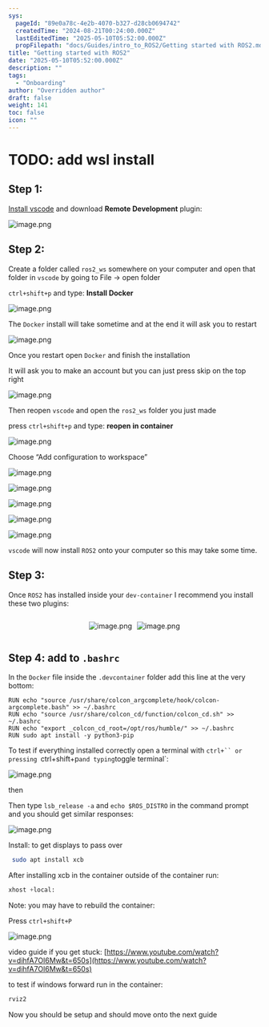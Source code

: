 ```yaml
---
sys:
  pageId: "89e0a78c-4e2b-4070-b327-d28cb0694742"
  createdTime: "2024-08-21T00:24:00.000Z"
  lastEditedTime: "2025-05-10T05:52:00.000Z"
  propFilepath: "docs/Guides/intro_to_ROS2/Getting started with ROS2.md"
title: "Getting started with ROS2"
date: "2025-05-10T05:52:00.000Z"
description: ""
tags:
  - "Onboarding"
author: "Overridden author"
draft: false
weight: 141
toc: false
icon: ""
---
```


# TODO: add wsl install

## Step 1:

[Install vscode](https://code.visualstudio.com/download) and download **Remote Development** plugin:

![image.png](https://prod-files-secure.s3.us-west-2.amazonaws.com/d518164a-d88e-44d1-a4ee-3adb3bd8bce0/efb52993-1881-4a40-b95e-6f020334f022/image.png?X-Amz-Algorithm=AWS4-HMAC-SHA256&X-Amz-Content-Sha256=UNSIGNED-PAYLOAD&X-Amz-Credential=ASIAZI2LB466QWT5GXNZ%2F20250703%2Fus-west-2%2Fs3%2Faws4_request&X-Amz-Date=20250703T051343Z&X-Amz-Expires=3600&X-Amz-Security-Token=IQoJb3JpZ2luX2VjEAQaCXVzLXdlc3QtMiJIMEYCIQDXSgYd%2BCcAu1fLeuV5vpfUBo4w7CxBQloljB8QK7EjbAIhAK7vSbI%2FFc3JRvZCA5z63ojQ8znHB%2BEWm3f6XcFx4Vw%2FKogECP3%2F%2F%2F%2F%2F%2F%2F%2F%2F%2FwEQABoMNjM3NDIzMTgzODA1IgweIDOp4EYRR4iAOvoq3AOhonUztVSCYDig06bG6S%2BUyCvdYpos11BZyALX%2FXu3NN7DM1%2FY5rBpvwOVxGcPxnuTz%2FAPZj%2FEmj%2BwlVEjtoPh1cvNo7leTfziE9pCtKKNqJavIPO2QgdyvE4MUZHpCdAbr%2FEksDC06yDS6%2FvXqUm%2BAe5Z9SlITVL35SmX6xTKz7nAXoYm9a1SzYx2DkDeEGoR2NbLH%2BNO8PYE2IT0FcI4GYb%2BB5UO3Upl6gCCvWQg5my578XXGc77Op67ClTE4xRHmaGPXzjjpfzq%2F8r9NMsntf6RQP7pAJzS75PDBMDS1sTEqM%2FhICiBu9j%2BquDdIZBr6HpFA8K5K2v0ZHeVxkaO5ALQLmpa3o0t6X%2Fp2sJgCyCZp06DABSDvqAMYrxr8xgSBYXGKQ6YmiIl76yVz7jMN9mjRaDg6SfevcyNloTMibDseXOPGP5%2BBX06ffJQSl1kAc%2B%2B3%2BL4nJlxHJeihtjpiKTpgK4LKQ5uOampR4JlpBhFkbJJz8lRchste4oJmkg5qjHun6OnTWVMDSa3wqi5Yn0LpeHFczfOrkXpiyknfdiSbaxearPHH4PMGGoYfi41F3fDPgAD9IooiyS4yVLlHpmZAlXj6arM0i3EMfy%2Fq6W%2BlJhuru2Ux8j%2F0zDEh5jDBjqkAVkReRQSGnYfFForHF9cKXHnnOlk%2Blj7UiiPhmqjmfnaoZmhsrm0vhr%2Fa4%2BpB3iwz64I9KtnQmFgjSoHWsIoDOGopC8Xw7wgbntB1HkWgxVudbuJrluhVZbUWIZjDSO74ix5OJT1nKn1Q9pbLng2idreEe6zoHPULtwnPjSN3icC8BsswLwFZVlZs1mLUhi3%2BzcCn4%2FlbTlklw19Yy9cL0KzGAcV&X-Amz-Signature=223bc63e90a1bc31249f5dce64e7be7cfff9976e80409b287775f5a8f1f0b8f0&X-Amz-SignedHeaders=host&x-amz-checksum-mode=ENABLED&x-id=GetObject)

## Step 2:

Create a folder called `ros2_ws` somewhere on your computer and open that folder in `vscode` by going to File → open folder 

`ctrl+shift+p` and type: **Install Docker**

![image.png](https://prod-files-secure.s3.us-west-2.amazonaws.com/d518164a-d88e-44d1-a4ee-3adb3bd8bce0/2269dc0e-1cd5-47ff-bceb-c04ad9b2eab0/image.png?X-Amz-Algorithm=AWS4-HMAC-SHA256&X-Amz-Content-Sha256=UNSIGNED-PAYLOAD&X-Amz-Credential=ASIAZI2LB466QWT5GXNZ%2F20250703%2Fus-west-2%2Fs3%2Faws4_request&X-Amz-Date=20250703T051343Z&X-Amz-Expires=3600&X-Amz-Security-Token=IQoJb3JpZ2luX2VjEAQaCXVzLXdlc3QtMiJIMEYCIQDXSgYd%2BCcAu1fLeuV5vpfUBo4w7CxBQloljB8QK7EjbAIhAK7vSbI%2FFc3JRvZCA5z63ojQ8znHB%2BEWm3f6XcFx4Vw%2FKogECP3%2F%2F%2F%2F%2F%2F%2F%2F%2F%2FwEQABoMNjM3NDIzMTgzODA1IgweIDOp4EYRR4iAOvoq3AOhonUztVSCYDig06bG6S%2BUyCvdYpos11BZyALX%2FXu3NN7DM1%2FY5rBpvwOVxGcPxnuTz%2FAPZj%2FEmj%2BwlVEjtoPh1cvNo7leTfziE9pCtKKNqJavIPO2QgdyvE4MUZHpCdAbr%2FEksDC06yDS6%2FvXqUm%2BAe5Z9SlITVL35SmX6xTKz7nAXoYm9a1SzYx2DkDeEGoR2NbLH%2BNO8PYE2IT0FcI4GYb%2BB5UO3Upl6gCCvWQg5my578XXGc77Op67ClTE4xRHmaGPXzjjpfzq%2F8r9NMsntf6RQP7pAJzS75PDBMDS1sTEqM%2FhICiBu9j%2BquDdIZBr6HpFA8K5K2v0ZHeVxkaO5ALQLmpa3o0t6X%2Fp2sJgCyCZp06DABSDvqAMYrxr8xgSBYXGKQ6YmiIl76yVz7jMN9mjRaDg6SfevcyNloTMibDseXOPGP5%2BBX06ffJQSl1kAc%2B%2B3%2BL4nJlxHJeihtjpiKTpgK4LKQ5uOampR4JlpBhFkbJJz8lRchste4oJmkg5qjHun6OnTWVMDSa3wqi5Yn0LpeHFczfOrkXpiyknfdiSbaxearPHH4PMGGoYfi41F3fDPgAD9IooiyS4yVLlHpmZAlXj6arM0i3EMfy%2Fq6W%2BlJhuru2Ux8j%2F0zDEh5jDBjqkAVkReRQSGnYfFForHF9cKXHnnOlk%2Blj7UiiPhmqjmfnaoZmhsrm0vhr%2Fa4%2BpB3iwz64I9KtnQmFgjSoHWsIoDOGopC8Xw7wgbntB1HkWgxVudbuJrluhVZbUWIZjDSO74ix5OJT1nKn1Q9pbLng2idreEe6zoHPULtwnPjSN3icC8BsswLwFZVlZs1mLUhi3%2BzcCn4%2FlbTlklw19Yy9cL0KzGAcV&X-Amz-Signature=4bf66ca4d7c34ef5d6ef7a101934c6bc1127738dcd4068fb0839c51158776ded&X-Amz-SignedHeaders=host&x-amz-checksum-mode=ENABLED&x-id=GetObject)

The `Docker` install will take sometime and at the end it will ask you to restart

![image.png](https://prod-files-secure.s3.us-west-2.amazonaws.com/d518164a-d88e-44d1-a4ee-3adb3bd8bce0/ed233f78-be33-4b1f-b89c-9c346c0e961e/image.png?X-Amz-Algorithm=AWS4-HMAC-SHA256&X-Amz-Content-Sha256=UNSIGNED-PAYLOAD&X-Amz-Credential=ASIAZI2LB466QWT5GXNZ%2F20250703%2Fus-west-2%2Fs3%2Faws4_request&X-Amz-Date=20250703T051343Z&X-Amz-Expires=3600&X-Amz-Security-Token=IQoJb3JpZ2luX2VjEAQaCXVzLXdlc3QtMiJIMEYCIQDXSgYd%2BCcAu1fLeuV5vpfUBo4w7CxBQloljB8QK7EjbAIhAK7vSbI%2FFc3JRvZCA5z63ojQ8znHB%2BEWm3f6XcFx4Vw%2FKogECP3%2F%2F%2F%2F%2F%2F%2F%2F%2F%2FwEQABoMNjM3NDIzMTgzODA1IgweIDOp4EYRR4iAOvoq3AOhonUztVSCYDig06bG6S%2BUyCvdYpos11BZyALX%2FXu3NN7DM1%2FY5rBpvwOVxGcPxnuTz%2FAPZj%2FEmj%2BwlVEjtoPh1cvNo7leTfziE9pCtKKNqJavIPO2QgdyvE4MUZHpCdAbr%2FEksDC06yDS6%2FvXqUm%2BAe5Z9SlITVL35SmX6xTKz7nAXoYm9a1SzYx2DkDeEGoR2NbLH%2BNO8PYE2IT0FcI4GYb%2BB5UO3Upl6gCCvWQg5my578XXGc77Op67ClTE4xRHmaGPXzjjpfzq%2F8r9NMsntf6RQP7pAJzS75PDBMDS1sTEqM%2FhICiBu9j%2BquDdIZBr6HpFA8K5K2v0ZHeVxkaO5ALQLmpa3o0t6X%2Fp2sJgCyCZp06DABSDvqAMYrxr8xgSBYXGKQ6YmiIl76yVz7jMN9mjRaDg6SfevcyNloTMibDseXOPGP5%2BBX06ffJQSl1kAc%2B%2B3%2BL4nJlxHJeihtjpiKTpgK4LKQ5uOampR4JlpBhFkbJJz8lRchste4oJmkg5qjHun6OnTWVMDSa3wqi5Yn0LpeHFczfOrkXpiyknfdiSbaxearPHH4PMGGoYfi41F3fDPgAD9IooiyS4yVLlHpmZAlXj6arM0i3EMfy%2Fq6W%2BlJhuru2Ux8j%2F0zDEh5jDBjqkAVkReRQSGnYfFForHF9cKXHnnOlk%2Blj7UiiPhmqjmfnaoZmhsrm0vhr%2Fa4%2BpB3iwz64I9KtnQmFgjSoHWsIoDOGopC8Xw7wgbntB1HkWgxVudbuJrluhVZbUWIZjDSO74ix5OJT1nKn1Q9pbLng2idreEe6zoHPULtwnPjSN3icC8BsswLwFZVlZs1mLUhi3%2BzcCn4%2FlbTlklw19Yy9cL0KzGAcV&X-Amz-Signature=5694695205155190c09cef7de873226318297944cb17511e0265592163529ef3&X-Amz-SignedHeaders=host&x-amz-checksum-mode=ENABLED&x-id=GetObject)

Once you restart open `Docker` and finish the installation

It will ask you to make an account but you can just press skip on the top right

![image.png](https://prod-files-secure.s3.us-west-2.amazonaws.com/d518164a-d88e-44d1-a4ee-3adb3bd8bce0/21010ad9-1659-4fd9-9f59-9932a09b2a3d/image.png?X-Amz-Algorithm=AWS4-HMAC-SHA256&X-Amz-Content-Sha256=UNSIGNED-PAYLOAD&X-Amz-Credential=ASIAZI2LB466QWT5GXNZ%2F20250703%2Fus-west-2%2Fs3%2Faws4_request&X-Amz-Date=20250703T051343Z&X-Amz-Expires=3600&X-Amz-Security-Token=IQoJb3JpZ2luX2VjEAQaCXVzLXdlc3QtMiJIMEYCIQDXSgYd%2BCcAu1fLeuV5vpfUBo4w7CxBQloljB8QK7EjbAIhAK7vSbI%2FFc3JRvZCA5z63ojQ8znHB%2BEWm3f6XcFx4Vw%2FKogECP3%2F%2F%2F%2F%2F%2F%2F%2F%2F%2FwEQABoMNjM3NDIzMTgzODA1IgweIDOp4EYRR4iAOvoq3AOhonUztVSCYDig06bG6S%2BUyCvdYpos11BZyALX%2FXu3NN7DM1%2FY5rBpvwOVxGcPxnuTz%2FAPZj%2FEmj%2BwlVEjtoPh1cvNo7leTfziE9pCtKKNqJavIPO2QgdyvE4MUZHpCdAbr%2FEksDC06yDS6%2FvXqUm%2BAe5Z9SlITVL35SmX6xTKz7nAXoYm9a1SzYx2DkDeEGoR2NbLH%2BNO8PYE2IT0FcI4GYb%2BB5UO3Upl6gCCvWQg5my578XXGc77Op67ClTE4xRHmaGPXzjjpfzq%2F8r9NMsntf6RQP7pAJzS75PDBMDS1sTEqM%2FhICiBu9j%2BquDdIZBr6HpFA8K5K2v0ZHeVxkaO5ALQLmpa3o0t6X%2Fp2sJgCyCZp06DABSDvqAMYrxr8xgSBYXGKQ6YmiIl76yVz7jMN9mjRaDg6SfevcyNloTMibDseXOPGP5%2BBX06ffJQSl1kAc%2B%2B3%2BL4nJlxHJeihtjpiKTpgK4LKQ5uOampR4JlpBhFkbJJz8lRchste4oJmkg5qjHun6OnTWVMDSa3wqi5Yn0LpeHFczfOrkXpiyknfdiSbaxearPHH4PMGGoYfi41F3fDPgAD9IooiyS4yVLlHpmZAlXj6arM0i3EMfy%2Fq6W%2BlJhuru2Ux8j%2F0zDEh5jDBjqkAVkReRQSGnYfFForHF9cKXHnnOlk%2Blj7UiiPhmqjmfnaoZmhsrm0vhr%2Fa4%2BpB3iwz64I9KtnQmFgjSoHWsIoDOGopC8Xw7wgbntB1HkWgxVudbuJrluhVZbUWIZjDSO74ix5OJT1nKn1Q9pbLng2idreEe6zoHPULtwnPjSN3icC8BsswLwFZVlZs1mLUhi3%2BzcCn4%2FlbTlklw19Yy9cL0KzGAcV&X-Amz-Signature=3b68fa15db5bcc83bb511771e400f4cc7068ce39566266f093ed93b8b70cf4b6&X-Amz-SignedHeaders=host&x-amz-checksum-mode=ENABLED&x-id=GetObject)

Then reopen `vscode` and open the `ros2_ws` folder you just made

press `ctrl+shift+p` and type: **reopen in container**

![image.png](https://prod-files-secure.s3.us-west-2.amazonaws.com/d518164a-d88e-44d1-a4ee-3adb3bd8bce0/4e93b8c2-41ad-488c-8095-c74205196118/image.png?X-Amz-Algorithm=AWS4-HMAC-SHA256&X-Amz-Content-Sha256=UNSIGNED-PAYLOAD&X-Amz-Credential=ASIAZI2LB466QWT5GXNZ%2F20250703%2Fus-west-2%2Fs3%2Faws4_request&X-Amz-Date=20250703T051343Z&X-Amz-Expires=3600&X-Amz-Security-Token=IQoJb3JpZ2luX2VjEAQaCXVzLXdlc3QtMiJIMEYCIQDXSgYd%2BCcAu1fLeuV5vpfUBo4w7CxBQloljB8QK7EjbAIhAK7vSbI%2FFc3JRvZCA5z63ojQ8znHB%2BEWm3f6XcFx4Vw%2FKogECP3%2F%2F%2F%2F%2F%2F%2F%2F%2F%2FwEQABoMNjM3NDIzMTgzODA1IgweIDOp4EYRR4iAOvoq3AOhonUztVSCYDig06bG6S%2BUyCvdYpos11BZyALX%2FXu3NN7DM1%2FY5rBpvwOVxGcPxnuTz%2FAPZj%2FEmj%2BwlVEjtoPh1cvNo7leTfziE9pCtKKNqJavIPO2QgdyvE4MUZHpCdAbr%2FEksDC06yDS6%2FvXqUm%2BAe5Z9SlITVL35SmX6xTKz7nAXoYm9a1SzYx2DkDeEGoR2NbLH%2BNO8PYE2IT0FcI4GYb%2BB5UO3Upl6gCCvWQg5my578XXGc77Op67ClTE4xRHmaGPXzjjpfzq%2F8r9NMsntf6RQP7pAJzS75PDBMDS1sTEqM%2FhICiBu9j%2BquDdIZBr6HpFA8K5K2v0ZHeVxkaO5ALQLmpa3o0t6X%2Fp2sJgCyCZp06DABSDvqAMYrxr8xgSBYXGKQ6YmiIl76yVz7jMN9mjRaDg6SfevcyNloTMibDseXOPGP5%2BBX06ffJQSl1kAc%2B%2B3%2BL4nJlxHJeihtjpiKTpgK4LKQ5uOampR4JlpBhFkbJJz8lRchste4oJmkg5qjHun6OnTWVMDSa3wqi5Yn0LpeHFczfOrkXpiyknfdiSbaxearPHH4PMGGoYfi41F3fDPgAD9IooiyS4yVLlHpmZAlXj6arM0i3EMfy%2Fq6W%2BlJhuru2Ux8j%2F0zDEh5jDBjqkAVkReRQSGnYfFForHF9cKXHnnOlk%2Blj7UiiPhmqjmfnaoZmhsrm0vhr%2Fa4%2BpB3iwz64I9KtnQmFgjSoHWsIoDOGopC8Xw7wgbntB1HkWgxVudbuJrluhVZbUWIZjDSO74ix5OJT1nKn1Q9pbLng2idreEe6zoHPULtwnPjSN3icC8BsswLwFZVlZs1mLUhi3%2BzcCn4%2FlbTlklw19Yy9cL0KzGAcV&X-Amz-Signature=819f811fc386d14bbeee535b6c55d3666fa484a7fa8ffb8047f373235a80095e&X-Amz-SignedHeaders=host&x-amz-checksum-mode=ENABLED&x-id=GetObject)

Choose “Add configuration to workspace”

![image.png](https://prod-files-secure.s3.us-west-2.amazonaws.com/d518164a-d88e-44d1-a4ee-3adb3bd8bce0/9560b282-5060-4989-ba37-97e7b2c22476/image.png?X-Amz-Algorithm=AWS4-HMAC-SHA256&X-Amz-Content-Sha256=UNSIGNED-PAYLOAD&X-Amz-Credential=ASIAZI2LB466QWT5GXNZ%2F20250703%2Fus-west-2%2Fs3%2Faws4_request&X-Amz-Date=20250703T051343Z&X-Amz-Expires=3600&X-Amz-Security-Token=IQoJb3JpZ2luX2VjEAQaCXVzLXdlc3QtMiJIMEYCIQDXSgYd%2BCcAu1fLeuV5vpfUBo4w7CxBQloljB8QK7EjbAIhAK7vSbI%2FFc3JRvZCA5z63ojQ8znHB%2BEWm3f6XcFx4Vw%2FKogECP3%2F%2F%2F%2F%2F%2F%2F%2F%2F%2FwEQABoMNjM3NDIzMTgzODA1IgweIDOp4EYRR4iAOvoq3AOhonUztVSCYDig06bG6S%2BUyCvdYpos11BZyALX%2FXu3NN7DM1%2FY5rBpvwOVxGcPxnuTz%2FAPZj%2FEmj%2BwlVEjtoPh1cvNo7leTfziE9pCtKKNqJavIPO2QgdyvE4MUZHpCdAbr%2FEksDC06yDS6%2FvXqUm%2BAe5Z9SlITVL35SmX6xTKz7nAXoYm9a1SzYx2DkDeEGoR2NbLH%2BNO8PYE2IT0FcI4GYb%2BB5UO3Upl6gCCvWQg5my578XXGc77Op67ClTE4xRHmaGPXzjjpfzq%2F8r9NMsntf6RQP7pAJzS75PDBMDS1sTEqM%2FhICiBu9j%2BquDdIZBr6HpFA8K5K2v0ZHeVxkaO5ALQLmpa3o0t6X%2Fp2sJgCyCZp06DABSDvqAMYrxr8xgSBYXGKQ6YmiIl76yVz7jMN9mjRaDg6SfevcyNloTMibDseXOPGP5%2BBX06ffJQSl1kAc%2B%2B3%2BL4nJlxHJeihtjpiKTpgK4LKQ5uOampR4JlpBhFkbJJz8lRchste4oJmkg5qjHun6OnTWVMDSa3wqi5Yn0LpeHFczfOrkXpiyknfdiSbaxearPHH4PMGGoYfi41F3fDPgAD9IooiyS4yVLlHpmZAlXj6arM0i3EMfy%2Fq6W%2BlJhuru2Ux8j%2F0zDEh5jDBjqkAVkReRQSGnYfFForHF9cKXHnnOlk%2Blj7UiiPhmqjmfnaoZmhsrm0vhr%2Fa4%2BpB3iwz64I9KtnQmFgjSoHWsIoDOGopC8Xw7wgbntB1HkWgxVudbuJrluhVZbUWIZjDSO74ix5OJT1nKn1Q9pbLng2idreEe6zoHPULtwnPjSN3icC8BsswLwFZVlZs1mLUhi3%2BzcCn4%2FlbTlklw19Yy9cL0KzGAcV&X-Amz-Signature=2abbd81e63ed818e41d168d8c578600d866e7dd5ade8d236898f1e24f02eeeda&X-Amz-SignedHeaders=host&x-amz-checksum-mode=ENABLED&x-id=GetObject)

![image.png](https://prod-files-secure.s3.us-west-2.amazonaws.com/d518164a-d88e-44d1-a4ee-3adb3bd8bce0/2ee63f81-886b-48e8-a553-dc6e5eac99e4/image.png?X-Amz-Algorithm=AWS4-HMAC-SHA256&X-Amz-Content-Sha256=UNSIGNED-PAYLOAD&X-Amz-Credential=ASIAZI2LB466QWT5GXNZ%2F20250703%2Fus-west-2%2Fs3%2Faws4_request&X-Amz-Date=20250703T051343Z&X-Amz-Expires=3600&X-Amz-Security-Token=IQoJb3JpZ2luX2VjEAQaCXVzLXdlc3QtMiJIMEYCIQDXSgYd%2BCcAu1fLeuV5vpfUBo4w7CxBQloljB8QK7EjbAIhAK7vSbI%2FFc3JRvZCA5z63ojQ8znHB%2BEWm3f6XcFx4Vw%2FKogECP3%2F%2F%2F%2F%2F%2F%2F%2F%2F%2FwEQABoMNjM3NDIzMTgzODA1IgweIDOp4EYRR4iAOvoq3AOhonUztVSCYDig06bG6S%2BUyCvdYpos11BZyALX%2FXu3NN7DM1%2FY5rBpvwOVxGcPxnuTz%2FAPZj%2FEmj%2BwlVEjtoPh1cvNo7leTfziE9pCtKKNqJavIPO2QgdyvE4MUZHpCdAbr%2FEksDC06yDS6%2FvXqUm%2BAe5Z9SlITVL35SmX6xTKz7nAXoYm9a1SzYx2DkDeEGoR2NbLH%2BNO8PYE2IT0FcI4GYb%2BB5UO3Upl6gCCvWQg5my578XXGc77Op67ClTE4xRHmaGPXzjjpfzq%2F8r9NMsntf6RQP7pAJzS75PDBMDS1sTEqM%2FhICiBu9j%2BquDdIZBr6HpFA8K5K2v0ZHeVxkaO5ALQLmpa3o0t6X%2Fp2sJgCyCZp06DABSDvqAMYrxr8xgSBYXGKQ6YmiIl76yVz7jMN9mjRaDg6SfevcyNloTMibDseXOPGP5%2BBX06ffJQSl1kAc%2B%2B3%2BL4nJlxHJeihtjpiKTpgK4LKQ5uOampR4JlpBhFkbJJz8lRchste4oJmkg5qjHun6OnTWVMDSa3wqi5Yn0LpeHFczfOrkXpiyknfdiSbaxearPHH4PMGGoYfi41F3fDPgAD9IooiyS4yVLlHpmZAlXj6arM0i3EMfy%2Fq6W%2BlJhuru2Ux8j%2F0zDEh5jDBjqkAVkReRQSGnYfFForHF9cKXHnnOlk%2Blj7UiiPhmqjmfnaoZmhsrm0vhr%2Fa4%2BpB3iwz64I9KtnQmFgjSoHWsIoDOGopC8Xw7wgbntB1HkWgxVudbuJrluhVZbUWIZjDSO74ix5OJT1nKn1Q9pbLng2idreEe6zoHPULtwnPjSN3icC8BsswLwFZVlZs1mLUhi3%2BzcCn4%2FlbTlklw19Yy9cL0KzGAcV&X-Amz-Signature=7fc559d5d76d71b6ad2b3010298338eea6e39896d723af132055afbd6536cc73&X-Amz-SignedHeaders=host&x-amz-checksum-mode=ENABLED&x-id=GetObject)

![image.png](https://prod-files-secure.s3.us-west-2.amazonaws.com/d518164a-d88e-44d1-a4ee-3adb3bd8bce0/ae1580b2-b048-407e-aed9-b584224a7a04/image.png?X-Amz-Algorithm=AWS4-HMAC-SHA256&X-Amz-Content-Sha256=UNSIGNED-PAYLOAD&X-Amz-Credential=ASIAZI2LB466QWT5GXNZ%2F20250703%2Fus-west-2%2Fs3%2Faws4_request&X-Amz-Date=20250703T051343Z&X-Amz-Expires=3600&X-Amz-Security-Token=IQoJb3JpZ2luX2VjEAQaCXVzLXdlc3QtMiJIMEYCIQDXSgYd%2BCcAu1fLeuV5vpfUBo4w7CxBQloljB8QK7EjbAIhAK7vSbI%2FFc3JRvZCA5z63ojQ8znHB%2BEWm3f6XcFx4Vw%2FKogECP3%2F%2F%2F%2F%2F%2F%2F%2F%2F%2FwEQABoMNjM3NDIzMTgzODA1IgweIDOp4EYRR4iAOvoq3AOhonUztVSCYDig06bG6S%2BUyCvdYpos11BZyALX%2FXu3NN7DM1%2FY5rBpvwOVxGcPxnuTz%2FAPZj%2FEmj%2BwlVEjtoPh1cvNo7leTfziE9pCtKKNqJavIPO2QgdyvE4MUZHpCdAbr%2FEksDC06yDS6%2FvXqUm%2BAe5Z9SlITVL35SmX6xTKz7nAXoYm9a1SzYx2DkDeEGoR2NbLH%2BNO8PYE2IT0FcI4GYb%2BB5UO3Upl6gCCvWQg5my578XXGc77Op67ClTE4xRHmaGPXzjjpfzq%2F8r9NMsntf6RQP7pAJzS75PDBMDS1sTEqM%2FhICiBu9j%2BquDdIZBr6HpFA8K5K2v0ZHeVxkaO5ALQLmpa3o0t6X%2Fp2sJgCyCZp06DABSDvqAMYrxr8xgSBYXGKQ6YmiIl76yVz7jMN9mjRaDg6SfevcyNloTMibDseXOPGP5%2BBX06ffJQSl1kAc%2B%2B3%2BL4nJlxHJeihtjpiKTpgK4LKQ5uOampR4JlpBhFkbJJz8lRchste4oJmkg5qjHun6OnTWVMDSa3wqi5Yn0LpeHFczfOrkXpiyknfdiSbaxearPHH4PMGGoYfi41F3fDPgAD9IooiyS4yVLlHpmZAlXj6arM0i3EMfy%2Fq6W%2BlJhuru2Ux8j%2F0zDEh5jDBjqkAVkReRQSGnYfFForHF9cKXHnnOlk%2Blj7UiiPhmqjmfnaoZmhsrm0vhr%2Fa4%2BpB3iwz64I9KtnQmFgjSoHWsIoDOGopC8Xw7wgbntB1HkWgxVudbuJrluhVZbUWIZjDSO74ix5OJT1nKn1Q9pbLng2idreEe6zoHPULtwnPjSN3icC8BsswLwFZVlZs1mLUhi3%2BzcCn4%2FlbTlklw19Yy9cL0KzGAcV&X-Amz-Signature=bdd6a4870dff21f720d9cc9512b12c515a2c08a2103890db6e9ac060961f61ab&X-Amz-SignedHeaders=host&x-amz-checksum-mode=ENABLED&x-id=GetObject)

![image.png](https://prod-files-secure.s3.us-west-2.amazonaws.com/d518164a-d88e-44d1-a4ee-3adb3bd8bce0/53255b28-f75e-430f-b9e3-c0ac8577e42b/image.png?X-Amz-Algorithm=AWS4-HMAC-SHA256&X-Amz-Content-Sha256=UNSIGNED-PAYLOAD&X-Amz-Credential=ASIAZI2LB466QWT5GXNZ%2F20250703%2Fus-west-2%2Fs3%2Faws4_request&X-Amz-Date=20250703T051343Z&X-Amz-Expires=3600&X-Amz-Security-Token=IQoJb3JpZ2luX2VjEAQaCXVzLXdlc3QtMiJIMEYCIQDXSgYd%2BCcAu1fLeuV5vpfUBo4w7CxBQloljB8QK7EjbAIhAK7vSbI%2FFc3JRvZCA5z63ojQ8znHB%2BEWm3f6XcFx4Vw%2FKogECP3%2F%2F%2F%2F%2F%2F%2F%2F%2F%2FwEQABoMNjM3NDIzMTgzODA1IgweIDOp4EYRR4iAOvoq3AOhonUztVSCYDig06bG6S%2BUyCvdYpos11BZyALX%2FXu3NN7DM1%2FY5rBpvwOVxGcPxnuTz%2FAPZj%2FEmj%2BwlVEjtoPh1cvNo7leTfziE9pCtKKNqJavIPO2QgdyvE4MUZHpCdAbr%2FEksDC06yDS6%2FvXqUm%2BAe5Z9SlITVL35SmX6xTKz7nAXoYm9a1SzYx2DkDeEGoR2NbLH%2BNO8PYE2IT0FcI4GYb%2BB5UO3Upl6gCCvWQg5my578XXGc77Op67ClTE4xRHmaGPXzjjpfzq%2F8r9NMsntf6RQP7pAJzS75PDBMDS1sTEqM%2FhICiBu9j%2BquDdIZBr6HpFA8K5K2v0ZHeVxkaO5ALQLmpa3o0t6X%2Fp2sJgCyCZp06DABSDvqAMYrxr8xgSBYXGKQ6YmiIl76yVz7jMN9mjRaDg6SfevcyNloTMibDseXOPGP5%2BBX06ffJQSl1kAc%2B%2B3%2BL4nJlxHJeihtjpiKTpgK4LKQ5uOampR4JlpBhFkbJJz8lRchste4oJmkg5qjHun6OnTWVMDSa3wqi5Yn0LpeHFczfOrkXpiyknfdiSbaxearPHH4PMGGoYfi41F3fDPgAD9IooiyS4yVLlHpmZAlXj6arM0i3EMfy%2Fq6W%2BlJhuru2Ux8j%2F0zDEh5jDBjqkAVkReRQSGnYfFForHF9cKXHnnOlk%2Blj7UiiPhmqjmfnaoZmhsrm0vhr%2Fa4%2BpB3iwz64I9KtnQmFgjSoHWsIoDOGopC8Xw7wgbntB1HkWgxVudbuJrluhVZbUWIZjDSO74ix5OJT1nKn1Q9pbLng2idreEe6zoHPULtwnPjSN3icC8BsswLwFZVlZs1mLUhi3%2BzcCn4%2FlbTlklw19Yy9cL0KzGAcV&X-Amz-Signature=f45060354de2e2c5a69d2c5701b88397c346c76aed9081b4f6abbdd88f09aa67&X-Amz-SignedHeaders=host&x-amz-checksum-mode=ENABLED&x-id=GetObject)

![image.png](https://prod-files-secure.s3.us-west-2.amazonaws.com/d518164a-d88e-44d1-a4ee-3adb3bd8bce0/7c562767-5af9-4ffb-97d1-327bcdf4ee00/image.png?X-Amz-Algorithm=AWS4-HMAC-SHA256&X-Amz-Content-Sha256=UNSIGNED-PAYLOAD&X-Amz-Credential=ASIAZI2LB466QWT5GXNZ%2F20250703%2Fus-west-2%2Fs3%2Faws4_request&X-Amz-Date=20250703T051343Z&X-Amz-Expires=3600&X-Amz-Security-Token=IQoJb3JpZ2luX2VjEAQaCXVzLXdlc3QtMiJIMEYCIQDXSgYd%2BCcAu1fLeuV5vpfUBo4w7CxBQloljB8QK7EjbAIhAK7vSbI%2FFc3JRvZCA5z63ojQ8znHB%2BEWm3f6XcFx4Vw%2FKogECP3%2F%2F%2F%2F%2F%2F%2F%2F%2F%2FwEQABoMNjM3NDIzMTgzODA1IgweIDOp4EYRR4iAOvoq3AOhonUztVSCYDig06bG6S%2BUyCvdYpos11BZyALX%2FXu3NN7DM1%2FY5rBpvwOVxGcPxnuTz%2FAPZj%2FEmj%2BwlVEjtoPh1cvNo7leTfziE9pCtKKNqJavIPO2QgdyvE4MUZHpCdAbr%2FEksDC06yDS6%2FvXqUm%2BAe5Z9SlITVL35SmX6xTKz7nAXoYm9a1SzYx2DkDeEGoR2NbLH%2BNO8PYE2IT0FcI4GYb%2BB5UO3Upl6gCCvWQg5my578XXGc77Op67ClTE4xRHmaGPXzjjpfzq%2F8r9NMsntf6RQP7pAJzS75PDBMDS1sTEqM%2FhICiBu9j%2BquDdIZBr6HpFA8K5K2v0ZHeVxkaO5ALQLmpa3o0t6X%2Fp2sJgCyCZp06DABSDvqAMYrxr8xgSBYXGKQ6YmiIl76yVz7jMN9mjRaDg6SfevcyNloTMibDseXOPGP5%2BBX06ffJQSl1kAc%2B%2B3%2BL4nJlxHJeihtjpiKTpgK4LKQ5uOampR4JlpBhFkbJJz8lRchste4oJmkg5qjHun6OnTWVMDSa3wqi5Yn0LpeHFczfOrkXpiyknfdiSbaxearPHH4PMGGoYfi41F3fDPgAD9IooiyS4yVLlHpmZAlXj6arM0i3EMfy%2Fq6W%2BlJhuru2Ux8j%2F0zDEh5jDBjqkAVkReRQSGnYfFForHF9cKXHnnOlk%2Blj7UiiPhmqjmfnaoZmhsrm0vhr%2Fa4%2BpB3iwz64I9KtnQmFgjSoHWsIoDOGopC8Xw7wgbntB1HkWgxVudbuJrluhVZbUWIZjDSO74ix5OJT1nKn1Q9pbLng2idreEe6zoHPULtwnPjSN3icC8BsswLwFZVlZs1mLUhi3%2BzcCn4%2FlbTlklw19Yy9cL0KzGAcV&X-Amz-Signature=e8e580951145f12d4c0bc3354f7474d731b72b9a750025449dd14554eb259e44&X-Amz-SignedHeaders=host&x-amz-checksum-mode=ENABLED&x-id=GetObject)

`vscode` will now install `ROS2` onto your computer so this may take some time.

## Step 3:

Once `ROS2` has installed inside your `dev-container` I recommend you install these two plugins:

<div style="display: flex;flex-direction: row; column-gap:10px; max-width: 630px;justify-content: center;">
<div>

![image.png](https://prod-files-secure.s3.us-west-2.amazonaws.com/d518164a-d88e-44d1-a4ee-3adb3bd8bce0/3fc3d550-5a54-4ba1-ba6b-faa01cdb7369/image.png?X-Amz-Algorithm=AWS4-HMAC-SHA256&X-Amz-Content-Sha256=UNSIGNED-PAYLOAD&X-Amz-Credential=ASIAZI2LB466ZJRKIQFR%2F20250703%2Fus-west-2%2Fs3%2Faws4_request&X-Amz-Date=20250703T051345Z&X-Amz-Expires=3600&X-Amz-Security-Token=IQoJb3JpZ2luX2VjEAQaCXVzLXdlc3QtMiJIMEYCIQCcmnhvlRehwDobiEQv8ofEtH69BDdD5qiLg7vQZGwfQQIhAPMuZZywvv0tc6rlXpGO2MDMcJegNAC9NpygYOfgQRUyKogECP3%2F%2F%2F%2F%2F%2F%2F%2F%2F%2FwEQABoMNjM3NDIzMTgzODA1IgyjWgyVQCnULA3OgMEq3ANV9dlP46hDdKeBS6Narl9lcUWBHBwC0nkiIyTkB9eoKcA7ZuHAzkAmqFFHuRfmqXY3PXSF4kUHCrjK91ur7KmsA3pWPfTRXXROnucBQqC%2FQFnhD0BXHoOmIg%2FgcJKLJPN1EaEm8%2Bfk%2FuVzPdlrR4kb1NyS4zJgkbr4%2Bus94TBEqpKhdo7FQ3P3KqBqkvfTP7tBG4Xcv1w4WN8gOzsYQOwZ%2B9LXrEE%2FeQ%2F3QJPmf5gqzz9kOGI4lM8LQiAY%2F68pmGK3ZUFRkPLjbSoxfVl0LoBJgbxTreINUY8aEdetzsYTDC1afeqhdSoOIPm8r9w7cIosVdoX6WJskvwv%2BQG2ZkiT8vBwDhA8N1YLu6cBNMSDk2FQT7zZi%2F3go81ZJ8bcyY6V3HNrbSJgHA4%2FkYw9dCJbnwmcV9JIDJkWYntftpDjsSFsnoEfIJxkYGcwg7v55w%2BlEuDmNhBd7cjyhYskJNLzK26Fa9e%2Fxltbpsv4or%2Bx2bBAjvNIwcQUDxTsXzqN9U19Z3uDLaQ%2Bwfw80F1CABZysOv3hk5qrasOvKnF0Ce%2FEKUzNnFYjLLQWURSlCaBhgV97Q3pd9fiqgRNzPx1SiLkn8ATcIGR4Z313n1v5YJZ%2BxZrVWJCc82VPWVTdjCth5jDBjqkAai0br3SOVESEFIjFW92eYUNrifFXZTEJbYe4K4QiL7K5TxWrddBXgtVQPbnoWCb4bVbpQtJr5pLJy%2B7FwiG7luOLQinno8uvccjVm26uWagwMGoG9NHS%2BM01vbSusPZhpKgRKKJLjEaitZw%2Fd1ZpvHpCYR0JNoSpetvnTXXg%2F2Wi3N4%2FzhbuWZYb1nX9jNjo3HFVa8ltbAPcv8fSCCLZzW3IqMN&X-Amz-Signature=395e988051f5d5290f44263bd167e3a485ef09b188060a5c74d728debdaea569&X-Amz-SignedHeaders=host&x-amz-checksum-mode=ENABLED&x-id=GetObject)

</div>
<div>

![image.png](https://prod-files-secure.s3.us-west-2.amazonaws.com/d518164a-d88e-44d1-a4ee-3adb3bd8bce0/d994cc66-13c2-4093-a5a3-f84cf4601a82/image.png?X-Amz-Algorithm=AWS4-HMAC-SHA256&X-Amz-Content-Sha256=UNSIGNED-PAYLOAD&X-Amz-Credential=ASIAZI2LB466UE6GYZMP%2F20250703%2Fus-west-2%2Fs3%2Faws4_request&X-Amz-Date=20250703T051345Z&X-Amz-Expires=3600&X-Amz-Security-Token=IQoJb3JpZ2luX2VjEAQaCXVzLXdlc3QtMiJHMEUCIQD7w0SJdwDJF%2Fpb3jZ9KhgP7BRiS4vk5QfQIoNbZytC8gIgE2hWxjZM5qpFBtitkSaW5azNBhU9udmJ6WRRdtGFny8qiAQI%2Ff%2F%2F%2F%2F%2F%2F%2F%2F%2F%2FARAAGgw2Mzc0MjMxODM4MDUiDCFDg67VrWSDHiSMxircAzvCV6yUOX5iQRkylnW4aiUX82tH1tMdsEc8OzswqiyEN6%2FNSL6t8%2FOSVOMk3D52b561kq6mKcWeRLQ8onFJKMRjJ1ENLcDShm%2BRw7ZHoQO3v0QqLs4YGXnK%2Ft0aY2nlGywemwfE8yMEEPK5pev6i%2ButbIcZxwSWJo76ludpBKiVmRw6d3QXQFxT8gHGgsLirpm0Lth8HiPNFQW01WEgbax3tseXg7%2B6X%2FrPOrSRi3yYHYQ76uS%2B9JDcQ6d1yMgUJ7PNq69CbaOe5ycMtgewSM1TVV8RqsDaHWRQClu6o%2FPjgPqanOMnWtxj25TyCTlO%2Fh6adGmjhuYpj%2BRQgjqFav%2BqvszpFNEIEfjQw0m5IQ%2BeMtBxfOyKDIQeNwkiKYCBfAI3k3FRfw38EJBz57WszzgJ1s2bnQykpNybEinnwDFDOLymNpLM6QbazLiJext6eRjeS5hEp66ZnnTCmec2loQ%2BAX0aBImN0HyUa5%2BI3yN2QeJ6kwhYOfKL%2B5Wir4twc6dymRP93hp60PxLL8RFYd2urYVAp%2Fobv1fdphv5cDkWB%2ByCVSIxJco4zIbZ8653DIlPTV158ttGPFr13XQdRatLI9gJZVgH7Aw5Utlkuw0yLVWv3dT6%2BEKjPwRPMMqHmMMGOqUBvlsKTi%2FPBi0Eq0qMUp5HRzs%2B%2F7taSf515lfcp2dUqUH2Pz3IQKF2Gs9QbraHIhmSH0bSHbZXgJGPU2D0mo1OutWzhpQo2p8Kf58xDvdmKpOEdZO78hZsBTS4OXFHun6EPkQdKaSJ%2Bf6xCDQY%2Bj6IOJEnQhEogHhTRWCxi7cMcKaLhtZq6adX9E7MnO25D5BizuQOxlk2M%2BP363bjKy6shLdqDFSx&X-Amz-Signature=9d7ca6582223bd21fe4d41919d31fbea50ab71ff0dd617de7b421bf9ce26b42d&X-Amz-SignedHeaders=host&x-amz-checksum-mode=ENABLED&x-id=GetObject)

</div>
</div>

## Step 4: add to `.bashrc`

In the `Docker` file inside the `.devcontainer` folder add this line at the very bottom: 

```docker
RUN echo "source /usr/share/colcon_argcomplete/hook/colcon-argcomplete.bash" >> ~/.bashrc
RUN echo "source /usr/share/colcon_cd/function/colcon_cd.sh" >> ~/.bashrc
RUN echo "export _colcon_cd_root=/opt/ros/humble/" >> ~/.bashrc
RUN sudo apt install -y python3-pip 
```

To test if everything installed correctly open a terminal with `ctrl+`` or pressing `ctrl+shift+p` and typing `toggle terminal`:

![image.png](https://prod-files-secure.s3.us-west-2.amazonaws.com/d518164a-d88e-44d1-a4ee-3adb3bd8bce0/6a4943d8-b04e-4c02-9a58-775f3384d1a5/image.png?X-Amz-Algorithm=AWS4-HMAC-SHA256&X-Amz-Content-Sha256=UNSIGNED-PAYLOAD&X-Amz-Credential=ASIAZI2LB466QWT5GXNZ%2F20250703%2Fus-west-2%2Fs3%2Faws4_request&X-Amz-Date=20250703T051344Z&X-Amz-Expires=3600&X-Amz-Security-Token=IQoJb3JpZ2luX2VjEAQaCXVzLXdlc3QtMiJIMEYCIQDXSgYd%2BCcAu1fLeuV5vpfUBo4w7CxBQloljB8QK7EjbAIhAK7vSbI%2FFc3JRvZCA5z63ojQ8znHB%2BEWm3f6XcFx4Vw%2FKogECP3%2F%2F%2F%2F%2F%2F%2F%2F%2F%2FwEQABoMNjM3NDIzMTgzODA1IgweIDOp4EYRR4iAOvoq3AOhonUztVSCYDig06bG6S%2BUyCvdYpos11BZyALX%2FXu3NN7DM1%2FY5rBpvwOVxGcPxnuTz%2FAPZj%2FEmj%2BwlVEjtoPh1cvNo7leTfziE9pCtKKNqJavIPO2QgdyvE4MUZHpCdAbr%2FEksDC06yDS6%2FvXqUm%2BAe5Z9SlITVL35SmX6xTKz7nAXoYm9a1SzYx2DkDeEGoR2NbLH%2BNO8PYE2IT0FcI4GYb%2BB5UO3Upl6gCCvWQg5my578XXGc77Op67ClTE4xRHmaGPXzjjpfzq%2F8r9NMsntf6RQP7pAJzS75PDBMDS1sTEqM%2FhICiBu9j%2BquDdIZBr6HpFA8K5K2v0ZHeVxkaO5ALQLmpa3o0t6X%2Fp2sJgCyCZp06DABSDvqAMYrxr8xgSBYXGKQ6YmiIl76yVz7jMN9mjRaDg6SfevcyNloTMibDseXOPGP5%2BBX06ffJQSl1kAc%2B%2B3%2BL4nJlxHJeihtjpiKTpgK4LKQ5uOampR4JlpBhFkbJJz8lRchste4oJmkg5qjHun6OnTWVMDSa3wqi5Yn0LpeHFczfOrkXpiyknfdiSbaxearPHH4PMGGoYfi41F3fDPgAD9IooiyS4yVLlHpmZAlXj6arM0i3EMfy%2Fq6W%2BlJhuru2Ux8j%2F0zDEh5jDBjqkAVkReRQSGnYfFForHF9cKXHnnOlk%2Blj7UiiPhmqjmfnaoZmhsrm0vhr%2Fa4%2BpB3iwz64I9KtnQmFgjSoHWsIoDOGopC8Xw7wgbntB1HkWgxVudbuJrluhVZbUWIZjDSO74ix5OJT1nKn1Q9pbLng2idreEe6zoHPULtwnPjSN3icC8BsswLwFZVlZs1mLUhi3%2BzcCn4%2FlbTlklw19Yy9cL0KzGAcV&X-Amz-Signature=8341ab2d7198caf7a1eb015028416a7e1f3a61f0f9cde146d07ed2311e0450fb&X-Amz-SignedHeaders=host&x-amz-checksum-mode=ENABLED&x-id=GetObject)

then 

Then type `lsb_release -a` and `echo $ROS_DISTRO` in the command prompt and you should get similar responses:

![image.png](https://prod-files-secure.s3.us-west-2.amazonaws.com/d518164a-d88e-44d1-a4ee-3adb3bd8bce0/3e635dec-a805-4e85-8b9e-d000e5b71a4e/image.png?X-Amz-Algorithm=AWS4-HMAC-SHA256&X-Amz-Content-Sha256=UNSIGNED-PAYLOAD&X-Amz-Credential=ASIAZI2LB466QWT5GXNZ%2F20250703%2Fus-west-2%2Fs3%2Faws4_request&X-Amz-Date=20250703T051344Z&X-Amz-Expires=3600&X-Amz-Security-Token=IQoJb3JpZ2luX2VjEAQaCXVzLXdlc3QtMiJIMEYCIQDXSgYd%2BCcAu1fLeuV5vpfUBo4w7CxBQloljB8QK7EjbAIhAK7vSbI%2FFc3JRvZCA5z63ojQ8znHB%2BEWm3f6XcFx4Vw%2FKogECP3%2F%2F%2F%2F%2F%2F%2F%2F%2F%2FwEQABoMNjM3NDIzMTgzODA1IgweIDOp4EYRR4iAOvoq3AOhonUztVSCYDig06bG6S%2BUyCvdYpos11BZyALX%2FXu3NN7DM1%2FY5rBpvwOVxGcPxnuTz%2FAPZj%2FEmj%2BwlVEjtoPh1cvNo7leTfziE9pCtKKNqJavIPO2QgdyvE4MUZHpCdAbr%2FEksDC06yDS6%2FvXqUm%2BAe5Z9SlITVL35SmX6xTKz7nAXoYm9a1SzYx2DkDeEGoR2NbLH%2BNO8PYE2IT0FcI4GYb%2BB5UO3Upl6gCCvWQg5my578XXGc77Op67ClTE4xRHmaGPXzjjpfzq%2F8r9NMsntf6RQP7pAJzS75PDBMDS1sTEqM%2FhICiBu9j%2BquDdIZBr6HpFA8K5K2v0ZHeVxkaO5ALQLmpa3o0t6X%2Fp2sJgCyCZp06DABSDvqAMYrxr8xgSBYXGKQ6YmiIl76yVz7jMN9mjRaDg6SfevcyNloTMibDseXOPGP5%2BBX06ffJQSl1kAc%2B%2B3%2BL4nJlxHJeihtjpiKTpgK4LKQ5uOampR4JlpBhFkbJJz8lRchste4oJmkg5qjHun6OnTWVMDSa3wqi5Yn0LpeHFczfOrkXpiyknfdiSbaxearPHH4PMGGoYfi41F3fDPgAD9IooiyS4yVLlHpmZAlXj6arM0i3EMfy%2Fq6W%2BlJhuru2Ux8j%2F0zDEh5jDBjqkAVkReRQSGnYfFForHF9cKXHnnOlk%2Blj7UiiPhmqjmfnaoZmhsrm0vhr%2Fa4%2BpB3iwz64I9KtnQmFgjSoHWsIoDOGopC8Xw7wgbntB1HkWgxVudbuJrluhVZbUWIZjDSO74ix5OJT1nKn1Q9pbLng2idreEe6zoHPULtwnPjSN3icC8BsswLwFZVlZs1mLUhi3%2BzcCn4%2FlbTlklw19Yy9cL0KzGAcV&X-Amz-Signature=7c37366637492c29716a8ace477eb23ccbda28fefaa58dfc1459b40325c4ac40&X-Amz-SignedHeaders=host&x-amz-checksum-mode=ENABLED&x-id=GetObject)

Install:  to get displays to pass over

```bash
 sudo apt install xcb
```

After installing xcb in the container outside of the container run:

```python
xhost +local:
```

Note: you may have to rebuild the container:

Press `ctrl+shift+P`

![image.png](https://prod-files-secure.s3.us-west-2.amazonaws.com/d518164a-d88e-44d1-a4ee-3adb3bd8bce0/6c2be660-2618-4c38-9c26-53554f7a0b7b/image.png?X-Amz-Algorithm=AWS4-HMAC-SHA256&X-Amz-Content-Sha256=UNSIGNED-PAYLOAD&X-Amz-Credential=ASIAZI2LB466QWT5GXNZ%2F20250703%2Fus-west-2%2Fs3%2Faws4_request&X-Amz-Date=20250703T051343Z&X-Amz-Expires=3600&X-Amz-Security-Token=IQoJb3JpZ2luX2VjEAQaCXVzLXdlc3QtMiJIMEYCIQDXSgYd%2BCcAu1fLeuV5vpfUBo4w7CxBQloljB8QK7EjbAIhAK7vSbI%2FFc3JRvZCA5z63ojQ8znHB%2BEWm3f6XcFx4Vw%2FKogECP3%2F%2F%2F%2F%2F%2F%2F%2F%2F%2FwEQABoMNjM3NDIzMTgzODA1IgweIDOp4EYRR4iAOvoq3AOhonUztVSCYDig06bG6S%2BUyCvdYpos11BZyALX%2FXu3NN7DM1%2FY5rBpvwOVxGcPxnuTz%2FAPZj%2FEmj%2BwlVEjtoPh1cvNo7leTfziE9pCtKKNqJavIPO2QgdyvE4MUZHpCdAbr%2FEksDC06yDS6%2FvXqUm%2BAe5Z9SlITVL35SmX6xTKz7nAXoYm9a1SzYx2DkDeEGoR2NbLH%2BNO8PYE2IT0FcI4GYb%2BB5UO3Upl6gCCvWQg5my578XXGc77Op67ClTE4xRHmaGPXzjjpfzq%2F8r9NMsntf6RQP7pAJzS75PDBMDS1sTEqM%2FhICiBu9j%2BquDdIZBr6HpFA8K5K2v0ZHeVxkaO5ALQLmpa3o0t6X%2Fp2sJgCyCZp06DABSDvqAMYrxr8xgSBYXGKQ6YmiIl76yVz7jMN9mjRaDg6SfevcyNloTMibDseXOPGP5%2BBX06ffJQSl1kAc%2B%2B3%2BL4nJlxHJeihtjpiKTpgK4LKQ5uOampR4JlpBhFkbJJz8lRchste4oJmkg5qjHun6OnTWVMDSa3wqi5Yn0LpeHFczfOrkXpiyknfdiSbaxearPHH4PMGGoYfi41F3fDPgAD9IooiyS4yVLlHpmZAlXj6arM0i3EMfy%2Fq6W%2BlJhuru2Ux8j%2F0zDEh5jDBjqkAVkReRQSGnYfFForHF9cKXHnnOlk%2Blj7UiiPhmqjmfnaoZmhsrm0vhr%2Fa4%2BpB3iwz64I9KtnQmFgjSoHWsIoDOGopC8Xw7wgbntB1HkWgxVudbuJrluhVZbUWIZjDSO74ix5OJT1nKn1Q9pbLng2idreEe6zoHPULtwnPjSN3icC8BsswLwFZVlZs1mLUhi3%2BzcCn4%2FlbTlklw19Yy9cL0KzGAcV&X-Amz-Signature=6758f5e4850e130d25afc47bf0cc3fe70725099a29949123c44defa23233f8cf&X-Amz-SignedHeaders=host&x-amz-checksum-mode=ENABLED&x-id=GetObject)

video guide if you get stuck: [https://www.youtube.com/watch?v=dihfA7Ol6Mw&t=650s](https://www.youtube.com/watch?v=dihfA7Ol6Mw&t=650s)

to test if windows forward run in the container:

```bash
rviz2
```

Now you should be setup and should move onto the next guide 
